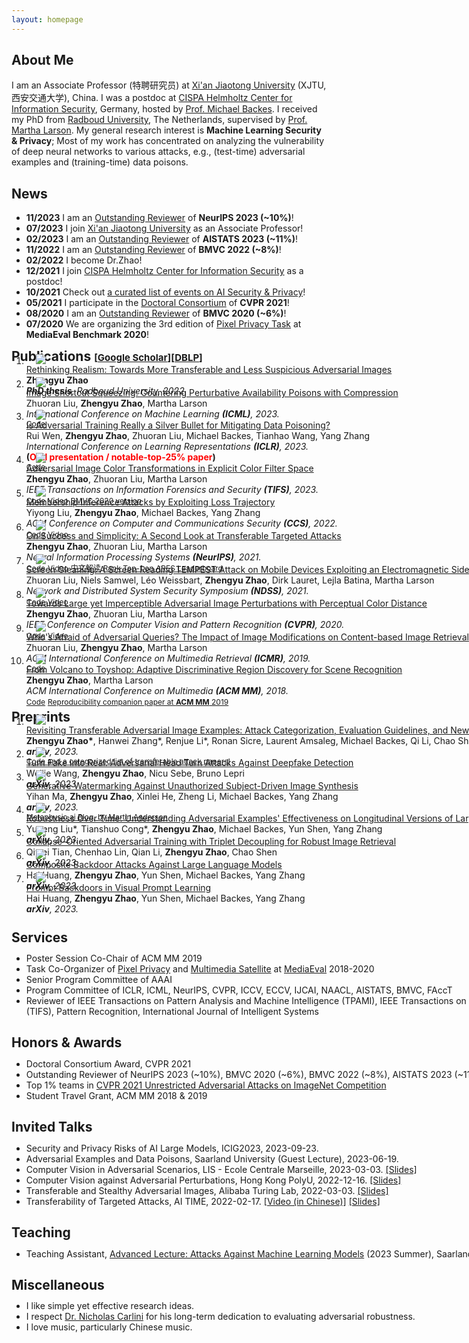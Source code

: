 ```yaml
---
layout: homepage
---
```


## About Me
I am an Associate Professor (特聘研究员) at [Xi'an Jiaotong University](http://en.xjtu.edu.cn/XJTU_Introduction/Introduction.htm) (XJTU, 西安交通大学), China. I was a postdoc at [CISPA Helmholtz Center for Information Security](https://cispa.de/en/about), Germany, hosted by [Prof. Michael Backes](https://cispa.de/en/about/director-page).
I received my PhD from [Radboud University](https://www.ru.nl/english/), The Netherlands, supervised by [Prof. Martha Larson](https://www.ru.nl/english/people/larson-m/).
My general research interest is <strong>Machine Learning Security & Privacy</strong>; Most of my work has concentrated on analyzing the vulnerability of deep neural networks to various attacks, e.g., (test-time) adversarial examples and (training-time) data poisons.

<!-- <strong><span style="color:#ff0000;">If you are interested in doing a PhD/Master with me, please reach out! A strong background in machine learning, cyber security, or a related field is a plus. :-)</span></strong> -->

## News
- **11/2023** I am an [Outstanding Reviewer](https://neurips.cc/Conferences/2023/ProgramCommittee) of <strong>NeurIPS 2023 (~10%)</strong>!
- **07/2023** I join [Xi'an Jiaotong University](http://en.xjtu.edu.cn/XJTU_Introduction/Introduction.htm) as an Associate Professor!
- **02/2023** I am an [Outstanding Reviewer](https://bmvc2022.org/people/reviewers/) of <strong>AISTATS 2023 (~11%)</strong>!
- **11/2022** I am an [Outstanding Reviewer](https://bmvc2022.org/people/reviewers/) of <strong>BMVC 2022 (~8%)</strong>!
- **02/2022** I become Dr.Zhao!
- **12/2021** I join [CISPA Helmholtz Center for Information Security](https://cispa.de/en) as a postdoc!
- **10/2021** Check out [a curated list of events on AI Security & Privacy](https://github.com/ZhengyuZhao/AI-Security-and-Privacy-Events)!
- **05/2021** I participate in the [Doctoral Consortium](https://cvpr2021.thecvf.com/node/46) of <strong>CVPR 2021</strong>!
- **08/2020** I am an [Outstanding Reviewer](https://www.bmvc2020-conference.com/people/reviewers/) of <strong>BMVC 2020 (~6%)</strong>!
- **07/2020** We are organizing the 3rd edition of [Pixel Privacy Task](https://multimediaeval.github.io/editions/2020/tasks/pixelprivacy/) at <strong>MediaEval Benchmark 2020</strong>!

<h2 id="publications" style="margin: 0px 0px -30px;">Publications <temp style="font-size:15px;">[</temp><a href="https://scholar.google.com/citations?hl=en&user=pC8KpPMAAAAJ&view_op=list_works&sortby=pubdate" target="_blank" style="font-size:15px;">Google Scholar</a><temp style="font-size:15px;">]</temp><temp style="font-size:15px;">[</temp><a href="https://dblp.org/pid/58/10770-1.html" target="_blank" style="font-size:15px;">DBLP</a><temp style="font-size:15px;">]</temp></h2>

<div class="publications">
<ol class="bibliography">
  
<li>
<div class="pub-row" style="margin: 0px 0px -30px;width:950px">
  <div class="col-sm-3 abbr" style="position: relative;padding-right: 15px;padding-left: 15px;">
    <img src="./assets/img/thesis_cover.jpg" class="teaser img-fluid z-depth-1">
<!--             <abbr class="badge">PhD Thesis</abbr> -->
  </div>
  <div id="zhao" class="col-sm-9" style="position: relative;width: 100%;padding-right: 0px;padding-left: 0px;">
      <div class="title"><a href="https://repository.ubn.ru.nl/handle/2066/245409">Rethinking Realism: Towards More Transferable and Less Suspicious Adversarial Images</a></div>
      <div class="author"><strong>Zhengyu Zhao</strong></div>
      <div class="periodical"><em><strong>PhD thesis</strong>, Radboud University, 2022.</em>
      </div>
  </div>
</div>
</li>
  
 <li>
<div class="pub-row" style="margin: 0px 0px -30px;width:950px">
  <div class="col-sm-3 abbr" style="position: relative;padding-right: 15px;padding-left: 15px;">
    <img src="./assets/img/ISS.png" class="teaser img-fluid z-depth-1">
<!--             <abbr class="badge">ICML</abbr> -->
  </div>
  <div id="zhao" class="col-sm-9" style="position: relative;width: 100%;padding-right: 0px;padding-left: 0px;">
      <div class="title"><a href="https://arxiv.org/abs/2301.13838">Image Shortcut Squeezing: Countering Perturbative Availability Poisons with Compression</a></div>
      <div class="author">Zhuoran Liu, <strong>Zhengyu Zhao</strong>, Martha Larson</div>
      <div class="periodical"><em>International Conference on Machine Learning <strong>(ICML)</strong>, 2023.</em>
      </div>
    <div class="links">
      <a href="https://github.com/liuzrcc/ImageShortcutSqueezing" class="btn btn-sm z-depth-0" role="button" target="_blank" style="font-size:12px;">Code</a>
    </div>
  </div>
</div>
</li>  
  
<li>
<div class="pub-row" style="margin: 0px 0px -30px;width:950px">
  <div class="col-sm-3 abbr" style="position: relative;padding-right: 15px;padding-left: 15px;">
    <img src="./assets/img/ICLR2023.PNG" class="teaser img-fluid z-depth-1">
<!--             <abbr class="badge">ICLR</abbr> -->
  </div>
  <div id="zhao" class="col-sm-9" style="position: relative;width: 100%;padding-right: 0px;padding-left: 0px;">
      <div class="title"><a href="https://openreview.net/forum?id=zKvm1ETDOq">Is Adversarial Training Really a Silver Bullet for Mitigating Data Poisoning?</a></div>
      <div class="author">Rui Wen, <strong>Zhengyu Zhao</strong>, Zhuoran Liu, Michael Backes, Tianhao Wang, Yang Zhang</div>
      <div class="periodical"><em>International Conference on Learning Representations <strong>(ICLR)</strong>, 2023.</em> <br> <strong>(<span style="color:#ff0000;">Oral presentation / notable-top-25% paper</span>)</strong>
      </div>
    <div class="links">
      <a href="https://github.com/WenRuiUSTC/EntF" class="btn btn-sm z-depth-0" role="button" target="_blank" style="font-size:12px;">Code</a>
    </div>
  </div>
</div>
</li>  
   
<li>
<div class="pub-row" style="margin: 0px 0px -30px;width:950px">
  <div class="col-sm-3 abbr" style="position: relative;padding-right: 15px;padding-left: 15px;">
    <img src="./assets/img/illustration.PNG" class="teaser img-fluid z-depth-1">
<!--             <abbr class="badge">TIFS</abbr> -->
  </div>
  <div id="zhao" class="col-sm-9" style="position: relative;width: 100%;padding-right: 0px;padding-left: 0px;">
      <div class="title"><a href="https://arxiv.org/abs/2011.06690">Adversarial Image Color Transformations in Explicit Color Filter Space</a></div>
      <div class="author"><strong>Zhengyu Zhao</strong>, Zhuoran Liu, Martha Larson</div>
      <div class="periodical"><em>IEEE Transactions on Information Forensics and Security <strong>(TIFS)</strong>, 2023.</em>
      </div>
    <div class="links">
      <a href="https://github.com/ZhengyuZhao/ACE/tree/master/Journal_version" class="btn btn-sm z-depth-0" role="button" target="_blank" style="font-size:12px;">Code</a>
      <a href="https://www.bmvc2020-conference.com/conference/papers/paper_0099.html" class="btn btn-sm z-depth-0" role="button" target="_blank" style="font-size:12px;">Video</a>
      <a href="https://www.bmvc2020-conference.com/assets/papers/0099.pdf" class="btn btn-sm z-depth-0" role="button" target="_blank" style="font-size:12px;">BMVC 2020 version</a>
    </div>
  </div>
</div>
</li> 
  
<li>
<div class="pub-row" style="margin: 0px 0px -30px;width:950px">
  <div class="col-sm-3 abbr" style="position: relative;padding-right: 15px;padding-left: 15px;">
    <img src="./assets/img/loss_t.PNG" class="teaser img-fluid z-depth-1">
<!--             <abbr class="badge">CCS</abbr> -->
  </div>
  <div id="zhao" class="col-sm-9" style="position: relative;width: 100%;padding-right: 0px;padding-left: 0px;">
      <div class="title"><a href="https://arxiv.org/abs/2208.14933">Membership Inference Attacks by Exploiting Loss Trajectory</a></div>
      <div class="author">Yiyong Liu, <strong>Zhengyu Zhao</strong>, Michael Backes, Yang Zhang</div>
      <div class="periodical"><em>ACM Conference on Computer and Communications Security <strong>(CCS)</strong>, 2022.</em>
      </div>
    <div class="links">
      <a href="https://github.com/DennisLiu2022/Membership-Inference-Attacks-by-Exploiting-Loss-Trajectory" class="btn btn-sm z-depth-0" role="button" target="_blank" style="font-size:12px;">Code</a>
      <a href="https://zhengyuzhao.github.io/" class="btn btn-sm z-depth-0" role="button" target="_blank" style="font-size:12px;">Video</a>
    </div>
  </div>
</div>
</li>
  
<li>
<div class="pub-row" style="margin: 0px 0px -30px;width:950px">
  <div class="col-sm-3 abbr" style="position: relative;padding-right: 15px;padding-left: 15px;">
    <img src="./assets/img/google.PNG" class="teaser img-fluid z-depth-1">
<!--             <abbr class="badge">NeurIPS</abbr> -->
  </div>
  <div id="zhao" class="col-sm-9" style="position: relative;width: 100%;padding-right: 0px;padding-left: 0px;">
      <div class="title"><a href="https://arxiv.org/abs/2012.11207">On Success and Simplicity: A Second Look at Transferable Targeted Attacks</a></div>
      <div class="author"><strong>Zhengyu Zhao</strong>, Zhuoran Liu, Martha Larson</div>
      <div class="periodical"><em>Neural Information Processing Systems <strong>(NeurIPS)</strong>, 2021.</em>
      </div>
    <div class="links">
      <a href="https://github.com/ZhengyuZhao/Targeted-Tansfer" class="btn btn-sm z-depth-0" role="button" target="_blank" style="font-size:12px;">Code</a>
      <a href="https://nips.cc/virtual/2021/poster/26087" class="btn btn-sm z-depth-0" role="button" target="_blank" style="font-size:12px;">Video</a>
      <a href="https://zhuanlan.zhihu.com/p/512550358" class="btn btn-sm z-depth-0" role="button" target="_blank" style="font-size:12px;">中文解读</a>
      <a href="https://ml.cs.tsinghua.edu.cn/ares-bench/#/leaderboard" class="btn btn-sm z-depth-0" role="button" target="_blank" style="font-size:12px;">Rank Top-1 on ARES Leaderboard</a>
    </div>
  </div>
</div>
</li>
  
<li>
<div class="pub-row" style="margin: 0px 0px -30px;width:950px">
  <div class="col-sm-3 abbr" style="position: relative;padding-right: 15px;padding-left: 15px;">
    <img src="./assets/img/screengleaning.PNG" class="teaser img-fluid z-depth-1">
<!--             <abbr class="badge">NDSS</abbr> -->
  </div>
  <div id="zhao" class="col-sm-9" style="position: relative;width: 100%;padding-right: 0px;padding-left: 0px;">
      <div class="title"><a href="https://arxiv.org/abs/2011.09877">Screen Gleaning: A Screen Reading TEMPEST Attack on Mobile Devices Exploiting an Electromagnetic Side Channel</a></div>
      <div class="author">Zhuoran Liu, Niels Samwel, Léo Weissbart, <strong>Zhengyu Zhao</strong>, Dirk Lauret, Lejla Batina, Martha Larson</div>
      <div class="periodical"><em>Network and Distributed System Security Symposium <strong>(NDSS)</strong>, 2021.</em>
      </div>
    <div class="links">
      <a href="https://github.com/cescalab/screen_gleaning" class="btn btn-sm z-depth-0" role="button" target="_blank" style="font-size:12px;">Code</a>
      <a href="https://www.youtube.com/watch?v=qEXwe58IVFc" class="btn btn-sm z-depth-0" role="button" target="_blank" style="font-size:12px;">Video</a>
    </div>
  </div>
</div>
</li>

<li>
<div class="pub-row" style="margin: 0px 0px -30px;width:950px">
  <div class="col-sm-3 abbr" style="position: relative;padding-right: 15px;padding-left: 15px;">
    <img src="./assets/img/perc.PNG" class="teaser img-fluid z-depth-1">
<!--             <abbr class="badge">CVPR</abbr> -->
  </div>
  <div id="zhao" class="col-sm-9" style="position: relative;width: 100%;padding-right: 0px;padding-left: 0px;">
      <div class="title"><a href="https://arxiv.org/abs/1911.02466">Towards Large yet Imperceptible Adversarial Image Perturbations with Perceptual Color Distance</a></div>
      <div class="author"><strong>Zhengyu Zhao</strong>, Zhuoran Liu, Martha Larson</div>
      <div class="periodical"><em>IEEE Conference on Computer Vision and Pattern Recognition <strong>(CVPR)</strong>, 2020.</em>
      </div>
    <div class="links">
      <a href="https://github.com/ZhengyuZhao/PerC-Adversarial" class="btn btn-sm z-depth-0" role="button" target="_blank" style="font-size:12px;">Code</a>
      <a href="https://www.youtube.com/watch?v=2j74B_9VaJ8" class="btn btn-sm z-depth-0" role="button" target="_blank" style="font-size:12px;">Video</a>
    </div>
  </div>
</div>
</li>

<li>
<div class="pub-row" style="margin: 0px 0px -30px;width:950px">
  <div class="col-sm-3 abbr" style="position: relative;padding-right: 15px;padding-left: 15px;">
    <img src="./assets/img/PIRE_2.PNG" class="teaser img-fluid z-depth-1">
<!--             <abbr class="badge">ICMR</abbr> -->
  </div>
  <div id="zhao" class="col-sm-9" style="position: relative;width: 100%;padding-right: 0px;padding-left: 0px;">
      <div class="title"><a href="https://arxiv.org/abs/1901.10332">Who's Afraid of Adversarial Queries? The Impact of Image Modifications on Content-based Image Retrieval</a></div>
      <div class="author">Zhuoran Liu, <strong>Zhengyu Zhao</strong>, Martha Larson</div>
      <div class="periodical"><em>ACM International Conference on Multimedia Retrieval <strong>(ICMR)</strong>, 2019.</em>
      </div>
    <div class="links">
      <a href="https://github.com/liuzrcc/PIRE" class="btn btn-sm z-depth-0" role="button" target="_blank" style="font-size:12px;">Code</a>
    </div>
  </div>
</div>
</li>  
  
<li>
<div class="pub-row" style="margin: 0px 0px 0px;width:950px">
  <div class="col-sm-3 abbr" style="position: relative;padding-right: 15px;padding-left: 15px;">
    <img src="./assets/img/adired.PNG" class="teaser img-fluid z-depth-1">
<!--             <abbr class="badge">ACM MM</abbr> -->
  </div>
  <div id="zhao" class="col-sm-9" style="position: relative;width: 100%;padding-right: 0px;padding-left: 0px;">
      <div class="title"><a href="https://arxiv.org/abs/1807.08624">From Volcano to Toyshop: Adaptive Discriminative Region Discovery for Scene Recognition</a></div>
      <div class="author"><strong>Zhengyu Zhao</strong>, Martha Larson</div>
      <div class="periodical"><em>ACM International Conference on Multimedia <strong>(ACM MM)</strong>, 2018.</em>
      </div>
    <div class="links">
      <a href="https://github.com/ZhengyuZhao/Adi-Red-Scene" class="btn btn-sm z-depth-0" role="button" target="_blank" style="font-size:12px;">Code</a>
      <a href="https://dl.acm.org/citation.cfm?id=3351169" class="btn btn-sm z-depth-0" role="button" target="_blank" style="font-size:12px;">Reproducibility companion paper at <strong>ACM MM</strong> 2019</a>
    </div>
  </div>
</div>
</li>
<!-- <br> -->

<!-- <li>
<div class="pub-row">
  <div class="col-sm-3 abbr" style="position: relative;padding-right: 15px;padding-left: 15px;">
    <img src="./assets/img/umap.PNG" class="teaser img-fluid z-depth-1">
            <abbr class="badge">UMAP</abbr>
  </div>
  <div id="zhao" class="col-sm-9" style="position: relative;width: 100%;padding-right: 15px;padding-left: 20px;">
      <div class="title"><a href="https://dl.acm.org/doi/10.1145/3450613.3456832">Pivoting Image-based Profiles Toward Privacy: Inhibiting Malicious Profiling with Adversarial Additions</a></div>
      <div class="author">Zhuoran Liu, <strong>Zhengyu Zhao</strong>, Martha Larson</div>
      <div class="periodical"><em>ACM Conference on User Modeling, Adaptation and Personalization <strong>(UMAP)</strong>, 2021.</em>
      </div>
    <div class="links">
      <a href="https://github.com/liuzrcc/Image-Set-Profile-Pivot" class="btn btn-sm z-depth-0" role="button" target="_blank" style="font-size:12px;">Code</a>
    </div>
  </div>
</div>
</li>
<br> -->

</ol>
</div>

<h2 id="publications" style="margin: -10px 0px -30px;">Preprints </h2>

<div class="publications">
<ol class="bibliography">

<li>
<div class="pub-row" style="margin: 0px 0px -30px;width:950px">
  <div class="col-sm-3 abbr" style="position: relative;padding-right: 15px;padding-left: 15px;">
    <img src="./assets/img/transfer_pipeline.png" class="teaser img-fluid z-depth-1">
<!--             <abbr class="badge">arXiv</abbr> -->
  </div>
  <div id="zhao" class="col-sm-9" style="position: relative;width: 100%;padding-right: 0px;padding-left: 0px;">
      <div class="title"><a href="https://arxiv.org/abs/2310.11850">Revisiting Transferable Adversarial Image Examples: Attack Categorization, Evaluation Guidelines, and New Insights</a></div>
      <div class="author"><strong>Zhengyu Zhao*</strong>, Hanwei Zhang*, Renjue Li*, Ronan Sicre, Laurent Amsaleg, Michael Backes, Qi Li, Chao Shen</div>
      <div class="periodical"><em><strong>arXiv</strong>, 2023.</em>
      </div>
    <div class="links">
      <a href="https://github.com/ZhengyuZhao/TransferAttackEval" class="btn btn-sm z-depth-0" role="button" target="_blank" style="font-size:12px;">Code and a categorized list of transferable attack papers!</a>
    </div>
  </div>
</div>
</li>  

<li>
<div class="pub-row" style="margin: 0px 0px -30px;width:950px">
  <div class="col-sm-3 abbr" style="position: relative;padding-right: 15px;padding-left: 15px;">
    <img src="./assets/img/AdvHeat.png" class="teaser img-fluid z-depth-1">
<!--             <abbr class="badge">arXiv</abbr> -->
  </div>
  <div id="zhao" class="col-sm-9" style="position: relative;width: 100%;padding-right: 0px;padding-left:0px;">
      <div class="title"><a href="https://arxiv.org/abs/2309.01104">Turn Fake into Real: Adversarial Head Turn Attacks Against Deepfake Detection</a></div>
      <div class="author">Weijie Wang, <strong>Zhengyu Zhao</strong>, Nicu Sebe, Bruno Lepri</div>
      <div class="periodical"><em><strong>arXiv</strong>, 2023.</em>
      </div>
  </div>
</div>
</li>  

<li>
<div class="pub-row" style="margin: 0px 0px -30px;width:950px">
  <div class="col-sm-3 abbr" style="position: relative;padding-right: 15px;padding-left: 15px;">
    <img src="./assets/img/GenWatermark.png" class="teaser img-fluid z-depth-1">
<!--             <abbr class="badge">arXiv</abbr> -->
  </div>
  <div id="zhao" class="col-sm-9" style="position: relative;width: 100%;padding-right: 0px;padding-left: 0px;">
      <div class="title"><a href="https://arxiv.org/abs/2306.07754">Generative Watermarking Against Unauthorized Subject-Driven Image Synthesis</a></div>
      <div class="author">Yihan Ma, <strong>Zhengyu Zhao</strong>, Xinlei He, Zheng Li, Michael Backes, Yang Zhang</div>
      <div class="periodical"><em><strong>arXiv</strong>, 2023.</em>
      </div>
    <div class="links">
      <a href="https://blog.metaphysic.ai/personalized-protection-against-stable-diffusion-deepfaking/" class="btn btn-sm z-depth-0" role="button" target="_blank" style="font-size:12px;">Metaphysic.ai Blog, by Martin Anderson</a>
    </div>
  </div>
</div>
</li>  

<li>
<div class="pub-row" style="margin: 0px 0px -30px;width:950px">
  <div class="col-sm-3 abbr" style="position: relative;padding-right: 15px;padding-left: 15px;">
    <img src="./assets/img/LLM.PNG" class="teaser img-fluid z-depth-1">
<!--             <abbr class="badge">arXiv</abbr> -->
  </div>
  <div id="zhao" class="col-sm-9" style="position: relative;width: 100%;padding-right: 0px;padding-left: 0px;">
      <div class="title"><a href="https://arxiv.org/abs/2308.07847">Robustness Over Time: Understanding Adversarial Examples' Effectiveness on Longitudinal Versions of Large Language Models</a></div>
      <div class="author">Yugeng Liu*, Tianshuo Cong*, <strong>Zhengyu Zhao</strong>, Michael Backes, Yun Shen, Yang Zhang</div>
      <div class="periodical"><em><strong>arXiv</strong>, 2023.</em>
      </div>
  </div>
</div>
</li>  

<li>
<div class="pub-row" style="margin: 0px 0px -30px;width:950px">
  <div class="col-sm-3 abbr" style="position: relative;padding-right: 15px;padding-left: 15px;">
    <img src="./assets/img/COLO-TRIDE.png" class="teaser img-fluid z-depth-1">
<!--             <abbr class="badge">arXiv</abbr> -->
  </div>
  <div id="zhao" class="col-sm-9" style="position: relative;width: 100%;padding-right: 0px;padding-left: 0px;">
      <div class="title"><a href="https://arxiv.org/abs/2312.07364">Collapse-Oriented Adversarial Training with Triplet Decoupling for Robust Image Retrieval</a></div>
      <div class="author">Qiwei Tian, Chenhao Lin, Qian Li, <strong>Zhengyu Zhao</strong>, Chao Shen</div>
      <div class="periodical"><em><strong>arXiv</strong>, 2023.</em>
      </div>
  </div>
</div>
</li> 

<li>
<div class="pub-row" style="margin: 0px 0px -30px;width:950px">
  <div class="col-sm-3 abbr" style="position: relative;padding-right: 15px;padding-left: 15px;">
    <img src="./assets/img/cba.png" class="teaser img-fluid z-depth-1">
<!--             <abbr class="badge">arXiv</abbr> -->
  </div>
  <div id="zhao" class="col-sm-9" style="position: relative;width: 100%;padding-right: 0px;padding-left: 0px;">
      <div class="title"><a href="https://arxiv.org/abs/2310.07676">Composite Backdoor Attacks Against Large Language Models</a></div>
      <div class="author">Hai Huang, <strong>Zhengyu Zhao</strong>, Yun Shen, Michael Backes, Yang Zhang</div>
      <div class="periodical"><em><strong>arXiv</strong>, 2023.</em>
      </div>
  </div>
</div>
</li>  

<li>
<div class="pub-row" style="margin: 0px 0px -5px;width:950px">
  <div class="col-sm-3 abbr" style="position: relative;padding-right: 15px;padding-left: 15px;">
    <img src="./assets/img/bvp.png" class="teaser img-fluid z-depth-1">
<!--             <abbr class="badge">arXiv</abbr> -->
  </div>
  <div id="zhao" class="col-sm-9" style="position: relative;width: 100%;padding-right: 0px;padding-left: 0px;">
      <div class="title"><a href="https://arxiv.org/abs/2310.07632">Prompt Backdoors in Visual Prompt Learning</a></div>
      <div class="author">Hai Huang, <strong>Zhengyu Zhao</strong>, Yun Shen, Michael Backes, Yang Zhang</div>
      <div class="periodical"><em><strong>arXiv</strong>, 2023.</em>
      </div>
  </div>
</div>
</li>  

</ol>
</div>

## Services
<ul style="margin:-5px 0 25px;width:950px">
  <li>Poster Session Co-Chair of ACM MM 2019</li>
  <li>Task Co-Organizer of <a href="https://multimediaeval.github.io/editions/2020/tasks/pixelprivacy/">Pixel Privacy</a> and <a href="http://www.multimediaeval.org/mediaeval2019/multimediasatellite/">Multimedia Satellite</a> at <a href="https://multimediaeval.github.io/">MediaEval</a> 2018-2020</li>
  <li>Senior Program Committee of AAAI</li>
  <li>Program Committee of ICLR, ICML, NeurIPS, CVPR, ICCV, ECCV, IJCAI, NAACL, AISTATS, BMVC, FAccT</li>
  <li>Reviewer of IEEE Transactions on Pattern Analysis and Machine Intelligence (TPAMI), IEEE Transactions on Information Forensics and Security (TIFS), Pattern Recognition, International Journal of Intelligent Systems</li>
</ul>

## Honors & Awards 
<ul style="margin:-5px 0 25px;width:950px">
<li>Doctoral Consortium Award, CVPR 2021</li>
<li>Outstanding Reviewer of NeurIPS 2023 (~10%), BMVC 2020 (~6%), BMVC 2022 (~8%), AISTATS 2023 (~11%)</li>
<li>Top 1% teams in <a href="https://tianchi.aliyun.com/competition/entrance/531853/introduction">CVPR 2021 Unrestricted Adversarial Attacks on ImageNet Competition</a></li>
<li>Student Travel Grant, ACM MM 2018 & 2019</li>  
</ul>  

## Invited Talks 
<ul style="margin:-5px 0 25px;width:950px">
<li>Security and Privacy Risks of AI Large Models, ICIG2023, 2023-09-23. </li> 
<li>Adversarial Examples and Data Poisons, Saarland University (Guest Lecture), 2023-06-19. </li> 
<li>Computer Vision in Adversarial Scenarios, LIS - Ecole Centrale Marseille, 2023-03-03. <a href="./assets/img/Talk_Marseille.pdf">[Slides]</a> </li> 
<li>Computer Vision against Adversarial Perturbations, Hong Kong PolyU, 2022-12-16. <a href="./assets/img/PolyU_ZhengyuZhao.pdf">[Slides]</a> </li> 
<li>Transferable and Stealthy Adversarial Images, Alibaba Turing Lab, 2022-03-03. <a href="./assets/img/AIibaba_ZhengyuZhao.pdf">[Slides]</a> </li> 
<li>Transferability of Targeted Attacks, AI TIME, 2022-02-17. <a href="https://www.bilibili.com/video/BV1X44y1H7S4?spm_id_from=333.999.0.0">[Video (in Chinese)]</a> <a href="./assets/img/AITIME_ZhengyuZhao.pdf">[Slides]</a> </li>
</ul>

## Teaching
<ul style="margin:-5px 0 25px;width:950px">
<li>Teaching Assistant, <a href="https://cms.cispa.saarland/amlm2023/">Advanced Lecture: Attacks Against Machine Learning Models</a> (2023 Summer), Saarland University</li>
</ul>  

## Miscellaneous
<ul style="margin:-5px 0 25px;width:950px">
<li>I like simple yet effective research ideas.</li>
<li>I respect <a href="https://nicholas.carlini.com/">Dr. Nicholas Carlini</a> for his long-term dedication to evaluating adversarial robustness.</li>
<li>I love music, particularly Chinese music.</li>
  
<!--
## Contact
**Address:** [Xi'an Jiaotong University](http://en.xjtu.edu.cn/)
-->
